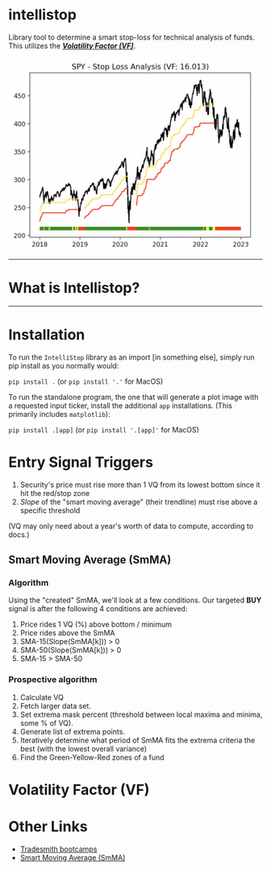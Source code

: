 # intellistop

Library tool to determine a smart stop-loss for technical analysis of funds. This utilizes the ***[Volatility Factor (VF)](#vf)***.

<img alt="spy-stop-loss" src="static/spy_stop_loss.png" width=600/>

---

# What is Intellistop?

---

# Installation

To run the `IntelliStop` library as an import [in something else], simply run pip install as you normally would:

`pip install .` (or `pip install '.'` for MacOS)

To run the standalone program, the one that will generate a plot image with a requested input ticker, install the additional `app` installations. (This primarily includes `matplotlib`):

`pip install .[app]` (or `pip install '.[app]'` for MacOS)

# Entry Signal Triggers

1. Security's price must rise more than 1 VQ from its lowest bottom since it hit the red/stop zone
2. _Slope_ of the "smart moving average" (their trendline) must rise above a specific threshold

(VQ may only need about a year's worth of data to compute, according to docs.)

## Smart Moving Average (SmMA)

### Algorithm

Using the "created" SmMA, we'll look at a few conditions. Our targeted **BUY** signal is after the following 4 conditions are achieved:

1. Price rides 1 VQ (%) above bottom / minimum
2. Price rides above the SmMA
3. SMA-15(Slope(SmMA[k])) > 0
4. SMA-50(Slope(SmMA[k])) > 0
5. SMA-15 > SMA-50

### Prospective algorithm

1. Calculate VQ
2. Fetch larger data set.
3. Set extrema mask percent (threshold between local maxima and minima, some % of VQ).
4. Generate list of extrema points.
5. Iteratively determine what period of SmMA fits the extrema criteria the best (with the lowest overall variance)
6. Find the Green-Yellow-Red zones of a fund

# <a name="vf"></a>Volatility Factor (VF)

# Other Links

* [Tradesmith bootcamps](https://tradesmith.zendesk.com/hc/en-us/sections/5551499479956-TradeSmith-Bootcamp-Beginner-Lessons)
* [Smart Moving Average (SmMA)](https://tradestops.com/blog/when-to-get-back-in/#:~:text=The%20Smart%20Moving%20Average%20tells,a%20bottom%20is%20in%20place.)